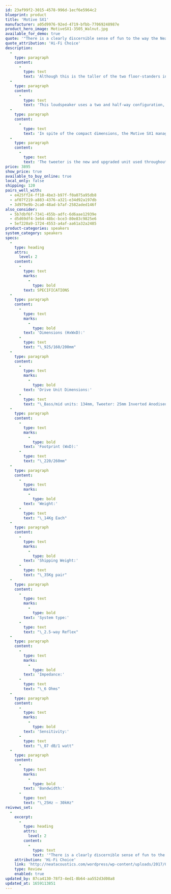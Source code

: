 ```yaml
---
id: 23af99f2-3015-4578-996d-1ecf6e5964c2
blueprint: product
title: 'Motive SX1'
manufacturer: a05d9976-92ed-4719-bfbb-77069248987e
product_hero_image: MotiveSX1-3505_Walnut.jpg
available_for_demo: true
quote: '"There is a clearly discernible sense of fun to the way the Neat makes music"'
quote_attribution: 'Hi-Fi Choice'
description:
  -
    type: paragraph
    content:
      -
        type: text
        text: 'Although this is the taller of the two floor-standers in the Motive SX range, the SX1 is nevertheless a compact and elegant model. It will blend discreetly into any living room whilst its performance gives little away to larger and more expensive models.'
  -
    type: paragraph
    content:
      -
        type: text
        text: 'This loudspeaker uses a two and half-way configuration, with the bass/midrange driver and the tweeter operating within a sealed enclosure. The sub-bass drive unit is housed separately in a reflex-tuned section below. The bass reflex port is fitted to the bottom panel of the cabinet and is vented through an outlet in the stylishly sculpted MDF plinth.'
  -
    type: paragraph
    content:
      -
        type: text
        text: 'In spite of the compact dimensions, the Motive SX1 manages to accurately reproduce genuinely low bass notes with spacious and well-focused stereo imagery.'
  -
    type: paragraph
    content:
      -
        type: text
        text: 'The tweeter is the new and upgraded unit used throughout the Motive SX range and features a huge screened magnet assembly and a 25mm inverted anodized aluminium dome. This type of tweeter is usually only found in more expensive high-end loudspeakers and is therefore an exceptional inclusion to the Motive SX designs.'
price: 3895
show_price: true
available_to_buy_online: true
local_only: false
shipping: 120
pairs_well_with:
  - e425ff24-ff10-4be3-b97f-f0a075a95db8
  - af07f219-a883-4376-a321-e34d92a197db
  - 3d979e9b-2ca0-48ad-b7af-2582aded146f
also_consider:
  - 5b7dbf6f-7341-455b-adfc-6d6aae12939e
  - d5d69df4-3e64-48bc-bce3-80e83c9825e6
  - 5ef220a9-1724-4553-a4af-aa61a32a2485
product-categories: speakers
system_category: speakers
specs:
  -
    type: heading
    attrs:
      level: 2
    content:
      -
        type: text
        marks:
          -
            type: bold
        text: SPECIFICATIONS
  -
    type: paragraph
    content:
      -
        type: text
        marks:
          -
            type: bold
        text: 'Dimensions (HxWxD):'
      -
        type: text
        text: "\_925/160/200mm"
  -
    type: paragraph
    content:
      -
        type: text
        marks:
          -
            type: bold
        text: 'Drive Unit Dimensions:'
      -
        type: text
        text: "\_Bass/mid units: 134mm, Tweeter: 25mm Inverted Anodised Aluminium Dome"
  -
    type: paragraph
    content:
      -
        type: text
        marks:
          -
            type: bold
        text: 'Footprint (WxD):'
      -
        type: text
        text: "\_220/260mm"
  -
    type: paragraph
    content:
      -
        type: text
        marks:
          -
            type: bold
        text: 'Weight:'
      -
        type: text
        text: "\_14Kg Each"
  -
    type: paragraph
    content:
      -
        type: text
        marks:
          -
            type: bold
        text: 'Shipping Weight:'
      -
        type: text
        text: "\_35Kg pair"
  -
    type: paragraph
    content:
      -
        type: text
        marks:
          -
            type: bold
        text: 'System type:'
      -
        type: text
        text: "\_2.5-way Reflex"
  -
    type: paragraph
    content:
      -
        type: text
        marks:
          -
            type: bold
        text: 'Impedance:'
      -
        type: text
        text: "\_6 Ohms"
  -
    type: paragraph
    content:
      -
        type: text
        marks:
          -
            type: bold
        text: 'Sensitivity:'
      -
        type: text
        text: "\_87 dB/1 watt"
  -
    type: paragraph
    content:
      -
        type: text
        marks:
          -
            type: bold
        text: 'Bandwidth:'
      -
        type: text
        text: "\_25Hz – 30kHz"
reivews_set:
  -
    excerpt:
      -
        type: heading
        attrs:
          level: 2
        content:
          -
            type: text
            text: '"There is a clearly discernible sense of fun to the way the Neat makes music"'
    attribution: 'Hi-Fi Choice'
    link: 'http://neatacoustics.com/wordpress/wp-content/uploads/2017/03/Motive-SX1-High-Res.pdf'
    type: Review
    enabled: true
updated_by: 87ca4130-78f3-4ed1-8b64-aa552d3d08a8
updated_at: 1659113851
---
```

